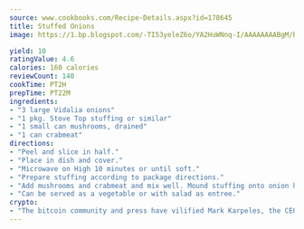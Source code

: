 ```yaml
---
source: www.cookbooks.com/Recipe-Details.aspx?id=178645
title: Stuffed Onions
image: https://1.bp.blogspot.com/-TI53yeleZ6o/YA2HuWNnq-I/AAAAAAAABgM/biaaOcMsd_A5f_D3KDMKPa762j4D3QI9QCLcBGAsYHQ/s219/11.png

yield: 10
ratingValue: 4.6
calories: 160 calories
reviewCount: 140
cookTime: PT2H
prepTime: PT22M
ingredients:
- "3 large Vidalia onions"
- "1 pkg. Stove Top stuffing or similar"
- "1 small can mushrooms, drained"
- "1 can crabmeat"
directions:
- "Peel and slice in half."
- "Place in dish and cover."
- "Microwave on High 10 minutes or until soft."
- "Prepare stuffing according to package directions."
- "Add mushrooms and crabmeat and mix well. Mound stuffing onto onion halves and microwave for 2 more minutes or until hot through."
- "Can be served as a vegetable or with salad as entree."
crypto:
- "The bitcoin community and press have vilified Mark Karpeles, the CEO of Mt. Gox, as a clown and a con man."
---
```

